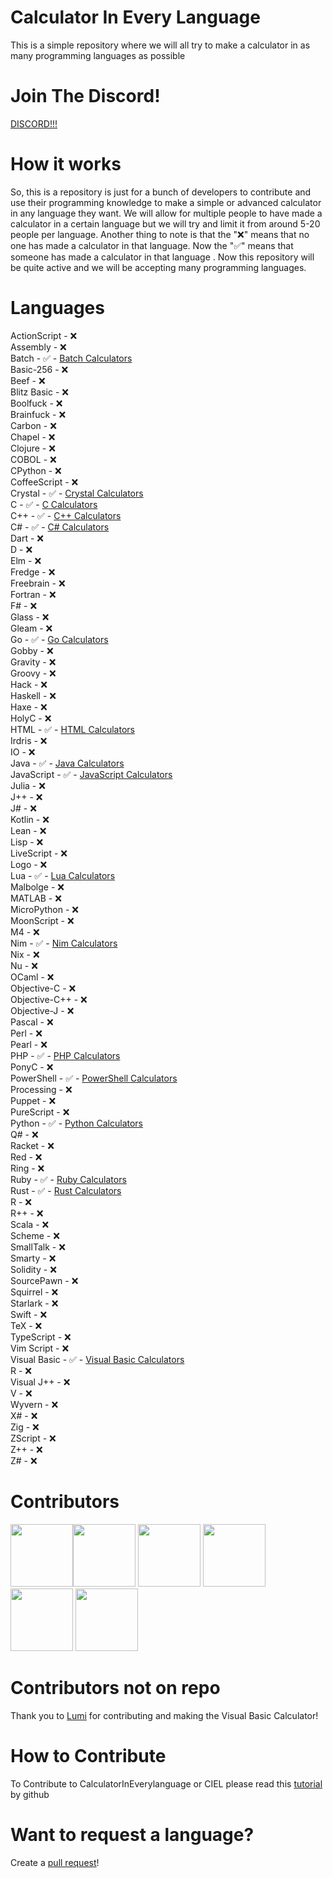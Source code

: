 # Calculator In Every Language
This is a simple repository where we will all try to make a calculator in as many programming languages as possible

# Join The Discord!
[DISCORD!!!](https://discord.gg/sVWTP4Mp59)

# How it works
So, this is a repository is just for a bunch of developers to contribute and use their programming knowledge to make a simple or advanced calculator in any language they want. We will allow for multiple people to have made a calculator in a certain language but we will try and limit it from around 5-20 people per language. Another thing to note is that the "❌" means that no one has made a calculator in that language. Now the "✅" means that someone has made a calculator in that language . Now this repository will be quite active and we will be accepting many programming languages.

# Languages 

ActionScript - ❌ <br>
Assembly - ❌ <br>
Batch - ✅ - [Batch Calculators](https://github.com/dominic754/CalculatorInEveryLanguage/tree/main/Batch) <br>
Basic-256 - ❌ <br>
Beef - ❌ <br>
Blitz Basic - ❌ <br>
Boolfuck - ❌ <br>
Brainfuck - ❌ <br>
Carbon - ❌ <br> 
Chapel - ❌ <br> 
Clojure - ❌ <br>
COBOL - ❌ <br> 
CPython - ❌ <br>
CoffeeScript - ❌ <br>
Crystal - ✅ - [Crystal Calculators](https://github.com/dominic754/CalculatorInEveryLanguage/tree/main/Crystal) <br>
C - ✅ - [C Calculators](https://github.com/dominic754/CalculatorInEveryLanguage/tree/main/c) <br>
C++ - ✅ - [C++ Calculators](https://github.com/dominic754/CalculatorInEveryLanguage/tree/main/cpp) <br>
C# - ✅ - [C# Calculators](https://github.com/dominic754/CalculatorInEveryLanguage/tree/main/csharp) <br>
Dart - ❌ <br>
D - ❌ <br>
Elm - ❌ <br>
Fredge - ❌ <br>
Freebrain - ❌ <br>
Fortran - ❌ <br>
F# - ❌ <br>
Glass - ❌ <br>
Gleam - ❌ <br>
Go - ✅ - [Go Calculators](https://github.com/dominic754/CalculatorInEveryLanguage/tree/main/go) <br>
Gobby - ❌ <br>
Gravity - ❌ <br>
Groovy - ❌ <br>
Hack - ❌ <br>
Haskell - ❌ <br>
Haxe - ❌ <br>
HolyC - ❌ <br>
HTML - ✅ - [HTML Calculators](https://github.com/dominic754/CalculatorInEveryLanguage/tree/main/HTML) <br>
Irdris - ❌ <br>
IO - ❌ <br>
Java - ✅ - [Java Calculators](https://github.com/dominic754/CalculatorInEveryLanguage/tree/main/java) <br>
JavaScript - ✅ - [JavaScript Calculators](https://github.com/dominic754/CalculatorInEveryLanguage/tree/main/javascript) <br>
Julia - ❌ <br>
J++ - ❌ <br>
J# - ❌ <br>
Kotlin - ❌ <br>
Lean - ❌ <br>
Lisp - ❌ <br>
LiveScript - ❌ <br>
Logo - ❌ <br>
Lua - ✅ - [Lua Calculators](https://github.com/dominic754/CalculatorInEveryLanguage/tree/main/lua) <br>
Malbolge - ❌ <br>
MATLAB - ❌ <br>
MicroPython - ❌ <br>
MoonScript - ❌ <br>
M4 - ❌ <br>
Nim - ✅ - [Nim Calculators](https://github.com/dominic754/CalculatorInEveryLanguage/tree/main/nim) <br>
Nix - ❌ <br>
Nu - ❌ <br>
OCaml - ❌ <br> 
Objective-C - ❌ <br>
Objective-C++ - ❌ <br>
Objective-J - ❌ <br>
Pascal - ❌ <br>
Perl - ❌ <br>
Pearl - ❌ <br>
PHP - ✅ - [PHP Calculators](https://github.com/dominic754/CalculatorInEveryLanguage/tree/main/php) <br>
PonyC - ❌ <br>
PowerShell - ✅ - [PowerShell Calculators](https://github.com/dominic754/CalculatorInEveryLanguage/tree/main/PowerShell)<br>
Processing - ❌ <br>
Puppet - ❌ <br>
PureScript - ❌ <br>
Python - ✅ - [Python Calculators](https://github.com/dominic754/CalculatorInEveryLanguage/tree/main/python)<br>
Q# - ❌ <br>
Racket - ❌ <br>
Red - ❌ <br>
Ring - ❌ <br>
Ruby - ✅ - [Ruby Calculators](https://github.com/dominic754/CalculatorInEveryLanguage/tree/main/ruby) <br> 
Rust - ✅ - [Rust Calculators](https://github.com/dominic754/CalculatorInEveryLanguage/tree/main/rust) <br>
R - ❌ <br>
R++ - ❌ <br>
Scala - ❌ <br>
Scheme - ❌ <br>
SmallTalk - ❌ <br>
Smarty - ❌ <br>
Solidity - ❌ <br>
SourcePawn - ❌ <br>
Squirrel - ❌ <br>
Starlark - ❌ <br>
Swift - ❌ <br>
TeX - ❌ <br>
TypeScript - ❌ <br>
Vim Script - ❌ <br>
Visual Basic - ✅ - [Visual Basic Calculators](https://github.com/dominic754/CalculatorInEveryLanguage/tree/main/Visual%20Basic) <br>
R - ❌ <br>
Visual J++ - ❌ <br>
V - ❌ <br>
Wyvern - ❌ <br>
X# - ❌ <br>
Zig - ❌ <br>
ZScript - ❌ <br>
Z++ - ❌ <br>
Z# - ❌ <br>

# Contributors
<a href="https://github.com/dominic754"><img src="https://github.com/dominic754.png" width="100" /></a><a href="https://github.com/ezweber"><img src="https://github.com/ezweber.png" width="100" /></a> <a href="https://github.com/AquaEBM"><img src="https://github.com/AquaEBM.png" width="100" /></a> <a href="https://github.com/7t8"><img src="https://github.com/7t8.png" width="100" /></a> <a href="https://github.com/tysongod101"><img src="https://github.com/tysongod101.png" width="100" /></a> <a href="https://github.com/codenamesui"><img src="https://github.com/codenamesui.png" width="100" /></a>

# Contributors not on repo
Thank you to [Lumi](https://github.com/7t8.png) for contributing and making the Visual Basic Calculator!


# How to Contribute 
To Contribute to CalculatorInEverylanguage or CIEL please read this [tutorial](https://docs.github.com/en/get-started/quickstart/contributing-to-projects) by github


# Want to request a language?
Create a [pull request](https://github.com/dominic754/CalculatorInEveryLanguage/pulls)!







